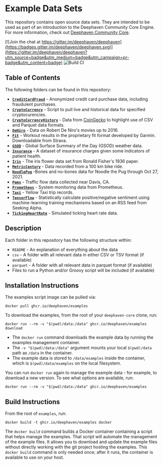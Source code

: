 # Example Data Sets

This repository contains open source data sets.  They are intended to be used as part of an introduction to the Deephaven Community Core Engine.  For more information, check out [Deephaven Community Core](https://github.com/deephaven/deephaven-core).

[![Join the chat at https://gitter.im/deephaven/deephaven](https://badges.gitter.im/deephaven/deephaven.svg)](https://gitter.im/deephaven/deephaven?utm_source=badge&utm_medium=badge&utm_campaign=pr-badge&utm_content=badge)
![Build CI](https://github.com/deephaven/examples/actions/workflows/build-ci.yml/badge.svg?branch=main)

## Table of Contents

The following folders can be found in this repository:

- **[`CreditCardFraud`](./CreditCardFraud)** - Anonymized credit card purchase data, including fraudulent purchases.
- **[`CryptoCurrency`](./CryptoCurrency)** - Script to pull live and historical data for specified cryptocurencies.
- **[`CryptoCurrencyHistory`](./CryptoCurrencyHistory)** - Data from [CoinGecko](https://www.coingecko.com/) to highlight use of CSV and Parquet data formats.
- **[`DeNiro`](./DeNiro)** - Data on Robert De Niro's movies up to 2016.
- **[`Fit`](./Fit)** - Workout results in the proprietary fit format developed by Garmin. Downloadable from Strava.
- **[`GSOD`](./GSOD)** - Global Surface Summary of the Day (GSOD) weather data.
- **[`Insurance`](./Insurance)** - A dataset of insurance charges given some indicators of patient health.
- **[`Iris`](./Iris)** - The iris flower data set from Ronald Fisher's 1936 paper.
- **[`MetricCentury`](./MetricCentury)** - Data recorded from a 100 km bike ride.
- **[`NoodlePug`](./NoodlePug)** -Bones and no-bones data for Noodle the Pug through Oct 27, 2021.
- **[`Pems`](./Pems)** - Traffic flow data collected near Davis, CA.
- **[`Prometheus`](./Prometheus)** - System monitoring data from Prometheus.
- **[`Taxi`](./Taxi)** - Yellow Taxi trip records.
- **[`TensorFlow`](./TensorFlow)** - Statistically calculate positive/negative sentiment using machine-learning
  training mechanisms based on an RSS feed from Seeking Alpha.
- **[`TickingHeartRate`](./TickingHeartRate)** - Simulated ticking heart rate data.

## Description

Each folder in this repository has the following structure within:

 - `README` - An explanation of everything about the data
 - `csv` - A folder with all relevant data in either CSV or TSV format (if available)
 - `parquet` - A folder with all relevant data in parquet format (if available)
 - Files to run a Python and/or Groovy script will be included (if available)

## Installation Instructions

The examples script image can be pulled via:

```
docker pull ghcr.io/deephaven/examples
```

To download the examples, from the root of your `deephaven-core` clone, run:

```
docker run --rm -v "$(pwd)/data:/data" ghcr.io/deephaven/examples download
```

- The `docker run` command downloads the example data by running the examples management container.  
- The `-v "$(pwd)/data:/data"` argument mounts your local `$(pwd)/data` path as `/data` in the container.  
- The example data is stored to `/data/examples` inside the container, which is `$(pwd)/data/examples` on the local filesystem.

You can run `docker run` again to manage the example data - for example, to download a new version. To see what options are available, run:

```
docker run --rm -v "$(pwd)/data:/data" ghcr.io/deephaven/examples
```

## Build Instructions

From the root of `examples`, run:

```
docker build -t ghcr.io/deephaven/examples docker
```

The `docker build` command builds a Docker container containing a script that helps manage the examples.
That script will automate the management of the example files.  It allows you to download and update the example files without directly working with the git project hosting the examples.  This `docker build` command is only needed once; after it runs, the container is available to use on your host.
